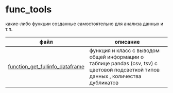 # func_tools
какие-либо функции созданные самостоятельно для анализа данных и т.п.


|   файл  | описание    |
| --- | --- |
| [function_get_fullinfo_dataframe](https://nbviewer.org/github/Jelezo/func_tools/blob/5465bac03a6f108f13c95c599f571f78d98e648f/function_get_fullinfo_dataframe.ipynb)    |   функция и класс с выводом общей информации о таблице pandas (csv, tsv) с цветовой подсветкой типов данных , количества дубликатов  |
